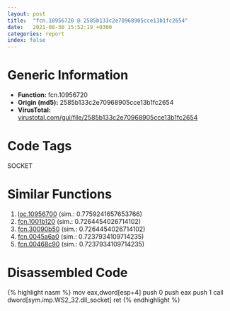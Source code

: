 ```yaml
---
layout: post
title:  "fcn.10956720 @ 2585b133c2e70968905cce13b1fc2654"
date:   2021-08-30 15:52:19 +0300
categories: report
index: false
---
```


# Generic Information
- **Function:** fcn.10956720
- **Origin (md5):** 2585b133c2e70968905cce13b1fc2654
- **VirusTotal:** [virustotal.com/gui/file/2585b133c2e70968905cce13b1fc2654][virustotal_ref]

# Code Tags
<span class="tag" id="SOCKET">SOCKET</span>


# Similar Functions

1. [loc.10956700][similar_1_ref] (sim.: 0.7759241657653766)
2. [fcn.1001b120][similar_2_ref] (sim.: 0.7264454026714102)
3. [fcn.30090b50][similar_3_ref] (sim.: 0.7264454026714102)
4. [fcn.0045a6a0][similar_4_ref] (sim.: 0.7237934109714235)
5. [fcn.00468c90][similar_5_ref] (sim.: 0.7237934109714235)


# Disassembled Code

{% highlight nasm %}
mov eax,dword[esp+4]
push 0
push eax
push 1
call dword[sym.imp.WS2_32.dll_socket]
ret 
{% endhighlight %}


[similar_1_ref]: /report/loc.10956700@2585b133c2e70968905cce13b1fc2654
[similar_2_ref]: /report/fcn.1001b120@a7a698c732cb880967bd1318dc083d69
[similar_3_ref]: /report/fcn.30090b50@0a3653d3e8fb1320d70b4e1441359302
[similar_4_ref]: /report/fcn.0045a6a0@18980bd3439a28c3ca084fb94b418e27
[similar_5_ref]: /report/fcn.00468c90@a9fa810a69d3f4d771518b9f44e2d98d
[virustotal_ref]: https://www.virustotal.com/gui/file/2585b133c2e70968905cce13b1fc2654